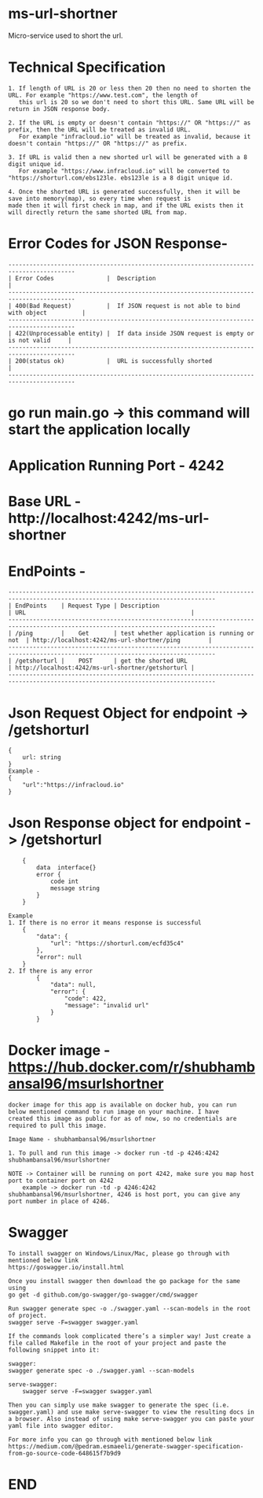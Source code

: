 # ms-url-shortner
Micro-service used to short the url.

# Technical Specification
    1. If length of URL is 20 or less then 20 then no need to shorten the URL. For example "https://www.test.com", the length of
       this url is 20 so we don't need to short this URL. Same URL will be return in JSON response body.
    
    2. If the URL is empty or doesn't contain "https://" OR "https://" as prefix, then the URL will be treated as invalid URL.
       For example "infracloud.io" will be treated as invalid, because it doesn't contain "https://" OR "https://" as prefix.

    3. If URL is valid then a new shorted url will be generated with a 8 digit unique id.
       For example "https://www.infracloud.io" will be converted to "https://shorturl.com/ebs123le. ebs123le is a 8 digit unique id.

    4. Once the shorted URL is generated successfully, then it will be save into memory(map), so every time when request is 
    made then it will first check in map, and if the URL exists then it will directly return the same shorted URL from map.

# Error Codes for JSON Response- 
    -----------------------------------------------------------------------------------------
    | Error Codes               |  Description                                              |
    -----------------------------------------------------------------------------------------
    | 400(Bad Request)          |  If JSON request is not able to bind with object          |
    -----------------------------------------------------------------------------------------
    | 422(Unprocessable entity) |  If data inside JSON request is empty or is not valid     |
    -----------------------------------------------------------------------------------------
    | 200(status ok)            |  URL is successfully shorted                              |
    -----------------------------------------------------------------------------------------

# go run main.go -> this command will start the application locally

# Application Running Port - 4242

# Base URL - http://localhost:4242/ms-url-shortner

# EndPoints - 
    ---------------------------------------------------------------------------------------------------------------------------------
    | EndPoints    | Request Type | Description                                 | URL                                               |
    ---------------------------------------------------------------------------------------------------------------------------------
    | /ping        |    Get       | test whether application is running or not  | http://localhost:4242/ms-url-shortner/ping        |
    ---------------------------------------------------------------------------------------------------------------------------------
    | /getshorturl |    POST      | get the shorted URL                         | http://localhost:4242/ms-url-shortner/getshorturl |
    ---------------------------------------------------------------------------------------------------------------------------------

# Json Request Object for endpoint -> /getshorturl 
    {
        url: string
    }
    Example - 
    {
        "url":"https://infracloud.io"
    }
    
# Json Response object for endpoint - > /getshorturl 
        {
            data  interface{} 
            error {
                code int
                message string
            }      
        }

    Example
    1. If there is no error it means response is successful
        {
            "data": {
                "url": "https://shorturl.com/ecfd35c4"
            },
            "error": null
        }
    2. If there is any error
            {
                "data": null,
                "error": {
                    "code": 422,
                    "message": "invalid url"
                }
            }

# Docker image - https://hub.docker.com/r/shubhambansal96/msurlshortner
    docker image for this app is available on docker hub, you can run below mentioned command to run image on your machine. I have
    created this image as public for as of now, so no credentials are required to pull this image.

    Image Name - shubhambansal96/msurlshortner

    1. To pull and run this image -> docker run -td -p 4246:4242 shubhambansal96/msurlshortner
                
    NOTE -> Container will be running on port 4242, make sure you map host port to container port on 4242
        example -> docker run -td -p 4246:4242 shubhambansal96/msurlshortner, 4246 is host port, you can give any port number in place of 4246.

# Swagger 
    To install swagger on Windows/Linux/Mac, please go through with mentioned below link
    https://goswagger.io/install.html

    Once you install swagger then download the go package for the same using
    go get -d github.com/go-swagger/go-swagger/cmd/swagger

    Run swagger generate spec -o ./swagger.yaml --scan-models in the root of project.
    swagger serve -F=swagger swagger.yaml

    If the commands look complicated there’s a simpler way! Just create a file called Makefile in the root of your project and paste the following snippet into it:

    swagger:
	swagger generate spec -o ./swagger.yaml --scan-models

    serve-swagger:
        swagger serve -F=swagger swagger.yaml

    Then you can simply use make swagger to generate the spec (i.e. swagger.yaml) and use make serve-swagger to view the resulting docs in a browser. Also instead of using make serve-swagger you can paste your yaml file into swagger editor.
                                            
    For more info you can go through with mentioned below link
    https://medium.com/@pedram.esmaeeli/generate-swagger-specification-from-go-source-code-648615f7b9d9
    
# END